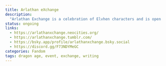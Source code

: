 ```yaml
---
title: Arlathan eXchange
description:
  "Arlathan Exchange is a celebration of Elvhen characters and is open to gen fic, ships, or solo/introspective pieces. Occurs annually around Feb-May."
status: ongoing
links:
  - https://arlathanxchange.neocities.org/
  - https://arlathanxchange.tumblr.com/
  - https://bsky.app/profile/arlathanxchange.bsky.social
  - https://discord.gg/F73NDYMeGC
categories: Fandom
tags: dragon age, event, exchange, writing
---
```

